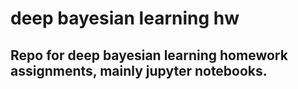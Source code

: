 # deep bayesian learning hw #
## Repo for deep bayesian learning homework assignments, mainly jupyter notebooks. ##
